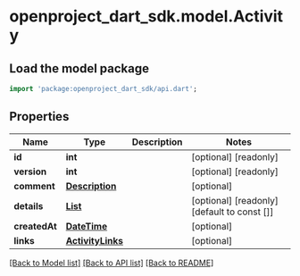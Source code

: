# openproject_dart_sdk.model.Activity

## Load the model package
```dart
import 'package:openproject_dart_sdk/api.dart';
```

## Properties
Name | Type | Description | Notes
------------ | ------------- | ------------- | -------------
**id** | **int** |  | [optional] [readonly] 
**version** | **int** |  | [optional] [readonly] 
**comment** | [**Description**](Description.md) |  | [optional] 
**details** | [**List<Description>**](Description.md) |  | [optional] [readonly] [default to const []]
**createdAt** | [**DateTime**](DateTime.md) |  | [optional] 
**links** | [**ActivityLinks**](ActivityLinks.md) |  | [optional] 

[[Back to Model list]](../README.md#documentation-for-models) [[Back to API list]](../README.md#documentation-for-api-endpoints) [[Back to README]](../README.md)



